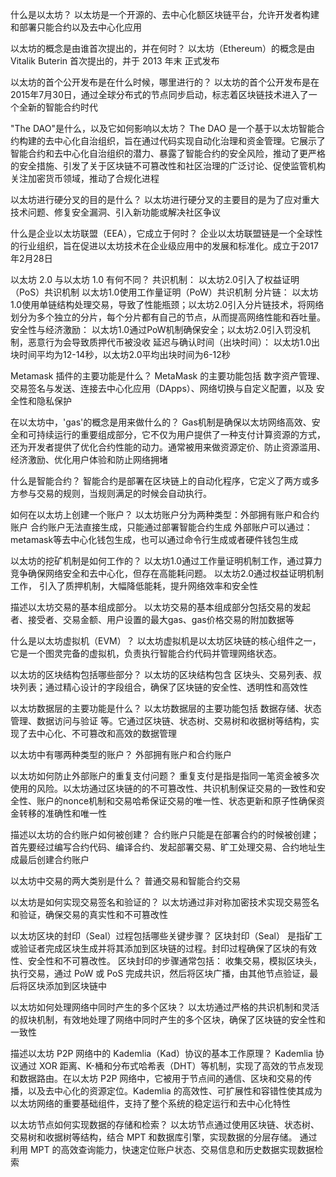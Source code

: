 什么是以太坊？
    以太坊是一个开源的、去中心化额区块链平台，允许开发者构建和部署只能合约以及去中心化应用

以太坊的概念是由谁首次提出的，并在何时？
    以太坊（Ethereum）的概念是由 Vitalik Buterin 首次提出的，并于 2013 年末 正式发布

以太坊的首个公开发布是在什么时候，哪里进行的？
    以太坊的首个公开发布是在 2015年7月30日，通过全球分布式的节点同步启动，标志着区块链技术进入了一个全新的智能合约时代

"The DAO"是什么，以及它如何影响以太坊？
    The DAO 是一个基于以太坊智能合约构建的去中心化自治组织，旨在通过代码实现自动化治理和资金管理。它展示了智能合约和去中心化自治组织的潜力、暴露了智能合约的安全风险，推动了更严格的安全措施、引发了关于区块链不可篡改性和社区治理的广泛讨论、促使监管机构关注加密货币领域，推动了合规化进程

以太坊进行硬分叉的目的是什么？
    以太坊进行硬分叉的主要目的是为了应对重大技术问题、修复安全漏洞、引入新功能或解决社区争议

什么是企业以太坊联盟（EEA），它成立于何时？
    企业以太坊联盟链是一个全球性的行业组织，旨在促进以太坊技术在企业级应用中的发展和标准化。成立于2017年2月28日

以太坊 2.0 与以太坊 1.0 有何不同？
    共识机制： 以太坊2.0引入了权益证明（PoS）共识机制 以太坊1.0使用工作量证明（PoW）共识机制
    分片链： 以太坊1.0使用单链结构处理交易，导致了性能瓶颈；以太坊2.0引入分片链技术，将网络划分为多个独立的分片，每个分片都有自己的节点，从而提高网络性能和吞吐量。
    安全性与经济激励： 以太坊1.0通过PoW机制确保安全；以太坊2.0引入罚没机制，恶意行为会导致质押代币被没收
    延迟与确认时间（出块时间）： 以太坊1.0出块时间平均为12-14秒，以太坊2.0平均出块时间为6-12秒

Metamask 插件的主要功能是什么？
    MetaMask 的主要功能包括 数字资产管理、交易签名与发送、连接去中心化应用（DApps）、网络切换与自定义配置，以及 安全性和隐私保护

在以太坊中，'gas'的概念是用来做什么的？
    Gas机制是确保以太坊网络高效、安全和可持续运行的重要组成部分，它不仅为用户提供了一种支付计算资源的方式，还为开发者提供了优化合约性能的动力。通常被用来做资源定价、防止资源滥用、经济激励、优化用户体验和防止网络拥堵

什么是智能合约？
    智能合约是部署在区块链上的自动化程序，它定义了两方或多方参与交易的规则，当规则满足的时候会自动执行。

如何在以太坊上创建一个账户？
    以太坊账户分为两种类型：外部拥有账户和合约账户
    合约账户无法直接生成，只能通过部署智能合约生成
    外部账户可以通过：metamask等去中心化钱包生成，也可以通过命令行生成或者硬件钱包生成

以太坊的挖矿机制是如何工作的？
    以太坊1.0通过工作量证明机制工作，通过算力竞争确保网络安全和去中心化，但存在高能耗问题。
    以太坊2.0通过权益证明机制工作， 引入了质押机制，大幅降低能耗，提升网络效率和安全性

描述以太坊交易的基本组成部分。
    以太坊交易的基本组成部分包括交易的发起者、接受者、交易金额、用户设置的最大gas、gas价格交易的附加数据等

什么是以太坊虚拟机（EVM）？
    以太坊虚拟机是以太坊区块链的核心组件之一，它是一个图灵完备的虚拟机，负责执行智能合约代码并管理网络状态。

以太坊的区块结构包括哪些部分？
    以太坊的区块结构包含  区块头、交易列表、叔块列表；通过精心设计的字段组合，确保了区块链的安全性、透明性和高效性

以太坊数据层的主要功能是什么？
    以太坊数据层的主要功能包括 数据存储、状态管理、数据访问与验证 等。它通过区块链、状态树、交易树和收据树等结构，实现了去中心化、不可篡改和高效的数据管理

以太坊中有哪两种类型的账户？
    外部拥有账户和合约账户

以太坊如何防止外部账户的重复支付问题？
    重复支付是指是指同一笔资金被多次使用的风险。以太坊通过区块链的的不可篡改性、共识机制保证交易的一致性和安全性、账户的nonce机制和交易哈希保证交易的唯一性、状态更新和原子性确保资金转移的准确性和唯一性

描述以太坊的合约账户如何被创建？
    合约账户只能是在部署合约的时候被创建；首先要经过编写合约代码、编译合约、发起部署交易、旷工处理交易、合约地址生成最后创建合约账户

以太坊中交易的两大类别是什么？
    普通交易和智能合约交易

以太坊是如何实现交易签名和验证的？
    以太坊通过非对称加密技术实现交易签名和验证，确保交易的真实性和不可篡改性

以太坊区块的封印（Seal）过程包括哪些关键步骤？
    区块封印（Seal） 是指矿工或验证者完成区块生成并将其添加到区块链的过程。封印过程确保了区块的有效性、安全性和不可篡改性。
    区块封印的步骤通常包括： 收集交易，模拟区块头，执行交易，通过 PoW 或 PoS 完成共识，然后将区块广播，由其他节点验证，最后将区块添加到区块链中

以太坊如何处理网络中同时产生的多个区块？
    以太坊通过严格的共识机制和灵活的叔块机制，有效地处理了网络中同时产生的多个区块，确保了区块链的安全性和一致性

描述以太坊 P2P 网络中的 Kademlia（Kad）协议的基本工作原理？
    Kademlia 协议通过 XOR 距离、K-桶和分布式哈希表（DHT）等机制，实现了高效的节点发现和数据路由。在以太坊 P2P 网络中，它被用于节点间的通信、区块和交易的传播，以及去中心化的资源定位。Kademlia 的高效性、可扩展性和容错性使其成为以太坊网络的重要基础组件，支持了整个系统的稳定运行和去中心化特性

以太坊节点如何实现数据的存储和检索？
    以太坊节点通过使用区块链、状态树、交易树和收据树等结构，结合 MPT 和数据库引擎，实现数据的分层存储。
    通过利用 MPT 的高效查询能力，快速定位账户状态、交易信息和历史数据实现数据检索